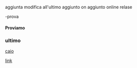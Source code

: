 aggiunta modifica all'ultimo
aggiunto on
aggiunto online
relase




-prova
<h4>Proviamo</h4>
<h3>ultimo</h3>


[caio](./new/caio)


[link](./new/prova.md)
